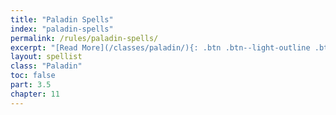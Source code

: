 ```yaml
---
title: "Paladin Spells"
index: "paladin-spells"
permalink: /rules/paladin-spells/
excerpt: "[Read More](/classes/paladin/){: .btn .btn--light-outline .btn--small}"
layout: spellist
class: "Paladin"
toc: false
part: 3.5
chapter: 11
---
```

